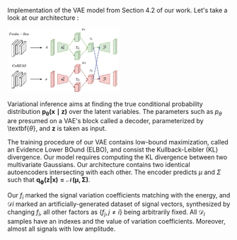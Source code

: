 Implementation of the VAE model from Section 4.2 of our work. Let's take a look at our architecture :

<img src="/model/architecture.jpg" alt="Alt text" width=50% height=50%>

Variational inference aims at finding the true conditional
probability distribution $\mathbf{p_\theta(x \mid z)}$  over the latent variables. The parameters such as $p_\theta$ are presumed on a VAE's block called a decoder, parameterized by \textbf{$\theta$}, and $\mathbf{z}$ is taken as input.

The training procedure of our VAE contains low-bound maximization, called an Evidence Lower BOund (ELBO), and consist the Kullback-Leibler (KL) divergence. Our model requires computing the KL divergence between two multivariate Gaussians. Our architecture contains two identical autoencoders intersecting with each other. The encoder predicts $\mu$ and $\Sigma$ such that $\mathbf{q_\phi(z|x) = \mathcal{N} (\mu, \Sigma)}$. 

Our $f_i$ marked the signal variation coefficients matching with the energy, and $\mathcal{D}i$ marked an artificially-generated dataset of signal vectors, synthesized by changing $f_i$, all other factors as $\left\{f_j, j \neq i\right\}$ being arbitrarily fixed. All $\mathcal{D}_i$ samples have an indexes and the value of variation coefficients. Moreover, almost all signals with low amplitude.

